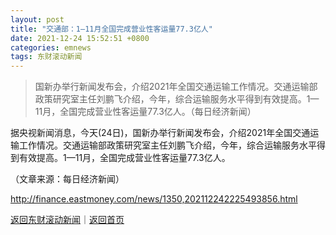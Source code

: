 ```yaml
---
layout: post
title: "交通部：1—11月全国完成营业性客运量77.3亿人"
date: 2021-12-24 15:52:51 +0800
categories: emnews
tags: 东财滚动新闻
---
```

> 国新办举行新闻发布会，介绍2021年全国交通运输工作情况。交通运输部政策研究室主任刘鹏飞介绍，今年，综合运输服务水平得到有效提高。1—11月，全国完成营业性客运量77.3亿人。（每日经济新闻）

<p>据央视新闻消息，今天(24日)，国新办举行新闻发布会，介绍2021年全国交通运输工作情况。交通运输部政策研究室主任刘鹏飞介绍，今年，综合运输服务水平得到有效提高。1—11月，全国完成营业性客运量77.3亿人。</p><p class="em_media">（文章来源：每日经济新闻）</p>

<http://finance.eastmoney.com/news/1350,202112242225493856.html>

[返回东财滚动新闻](//finews.withounder.com/emnews/)｜[返回首页](//finews.withounder.com/)